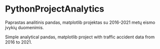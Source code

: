 # PythonProjectAnalytics

Paprastas analitinis pandas, matplotlib projektas su 2016-2021 metų eismo įvykių duomenimis.

Simple analytical pandas, matplotlib project with traffic accident data from 2016 to 2021.
